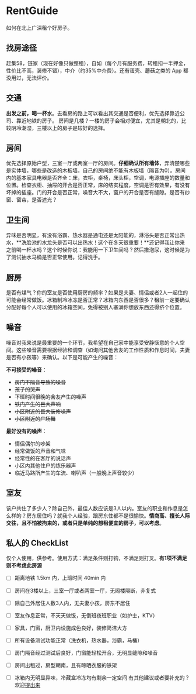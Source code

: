 # RentGuide
如何在北上广深租个好房子。

## 找房途径
赶集58，链家（现在好像只做整租），自如（每个月有服务费，转租扣一半押金，性价比不高，装修不错），中介（约35%中介费）。还有蛋壳、蘑菇之类的 App 都没用过，无法评价。

## 交通
**出发之前，喝一杯水**。去看房的路上可以看出其交通是否便利，优先选择靠近公司、靠近地铁的房子。
房间是几楼？一楼的房子会相对便宜，尤其是朝北的，比较阴冷潮湿，三楼以上的房子是较好的选择。

## 房间
优先选择原始户型，三室一厅或两室一厅的房间。**仔细确认所有墙体**，弄清楚哪些是实体墙，哪些是改造的木板墙，自己的房间绝不能有木板墙（隔音为0）。房间内的基本家具电器是否齐全：床，衣柜，桌椅，床头柜，空调，电源插座的数量和位置。检查衣柜、抽屉的开合是否正常，床的结实程度，空调是否有效果，有没有坏掉的插座。门的开合是否正常，噪音大不大，窗户的开合是否有缝隙。是否有纱窗、窗帘，是否遮光？

## 卫生间
异味是否明显，有没有浴霸、热水器是通电还是太阳能的，淋浴头是否正常出热水，**洗脸池的水龙头是否可以出热水！这个在冬天很重要！**还记得我让你来之前喝一杯水吗？这个时候你说：我能用一下卫生间吗？然后撒泡尿，这时候是为了测试抽水马桶是否正常使用。记得洗手。

## 厨房
是否有煤气？你的室友是否使用厨房的频率？如果是夫妻、情侣或者2人一起住的可能会经常做饭。冰箱制冷冰冻是否正常？冰箱内东西是否很多？租前一定要确认分配好每个人可以使用的冰箱空间，免得被别人塞满你想放东西还得挤个位置。

## 噪音
噪音对我来说是最重要的一个环节，我希望在自己家中能享受安静惬意的个人空间。这些噪音需要根据经验和调查（如询问其他舍友的工作性质和作息时间，夫妻是否有小孩等）来确认。以下是可能产生的噪音：

 **不可接受的噪音**：
 
- ~~房门不隔音导致的噪音~~
- ~~孩子的哭声~~
- ~~下班时间很晚的舍友产生的噪声~~
- ~~铁门产生的巨大声响~~
- ~~小区附近的巨大装修噪声~~
- ~~小区附近的广场舞~~

 **最好没有的噪声**：

- 情侣偶尔的吵架
- 经常做饭的声音和气味
- 经常性的在客厅的说话声
- 小区内其他住户的练乐器声
- 临近马路所产生的车流、喇叭声（一般晚上声音较少）

## 室友
该户共住了多少人？除自己外，最佳人数应该是3人以内。室友的职业和作息是怎么样的？房东居住吗？就我个人经验，跟房东住都不是很愉快。**情商高、擅长人际交往，且不怕被拘束的，或者只是单纯的想租便宜的房子，可以考虑**。


## 私人的 CheckList
仅个人使用，供参考。使用方式：满足条件则打钩，不满足则打叉。**有1项不满足则不考虑此房源**

- [ ] 距离地铁 1.5km 内，上班时间 40min 内
- [ ] 房间在3楼以上，三室一厅或者两室一厅，无阁楼隔断，非复式
- [ ] 除自己外居住人数3人内，无夫妻小孩，房东不居住
- [ ] 室友作息正常，不天天做饭，无倒班夜班职业（如护士，KTV）
- [ ] 家具，门窗，厨卫内设施成色良好，装修简洁大方
- [ ] 所有设备测试功能正常（洗衣机，热水器，浴霸，马桶）
- [ ] 房门隔音经过测试后良好，门窗能轻松开合，无明显缝隙和噪音
- [ ] 房间出租过，房型朝南，且有晾晒衣服的铁架
- [ ] 冰箱内无明显异味，冷藏盒冷冻均有剩余一定空间
有其他建议或者要补充的？欢迎[提出来](https://github.com/DanteAndroid/Non-technicalArticles/issues/new)


